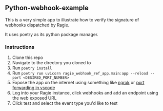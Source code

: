 ## Python-webhook-example

This is a very simple app to illustrate how to verify the signature of webhooks dispatched by Ragie.

It uses poetry as its python package manager.

### Instructions
1. Clone this repo
2. Navigate to the directory you cloned to
3. Run `poetry install`
4. Run `poetry run uvicorn ragie_webhook_ref_app.main:app --reload --port <DESIRED_PORT_NUMBER>`
5. Expose the app on the internet using something like [ngrok](https://ngrok.com/) or [port forwarding in vscode](https://code.visualstudio.com/docs/editor/port-forwarding)
6. Log into your Ragie instance, click webhooks and add an endpoint using the web exposed URL
7. Click test and select the event type you'd like to test

